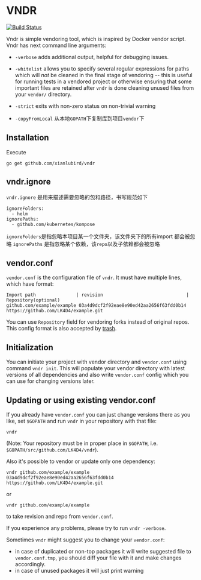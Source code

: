 # VNDR

[![Build Status](https://travis-ci.org/LK4D4/vndr.svg?branch=master)](https://travis-ci.org/LK4D4/vndr)

Vndr is simple vendoring tool, which is inspired by Docker vendor script.
Vndr has next command line arguments:

* `-verbose` adds additional output, helpful for debugging issues.
* `-whitelist` allows you to specify several regular expressions for paths
  which will *not* be cleaned in the final stage of vendoring -- this is useful
  for running tests in a vendored project or otherwise ensuring that some
  important files are retained after `vndr` is done cleaning unused files from
  your `vendor/` directory.
* `-strict` exits with non-zero status on non-trivial warning

* `-copyFromLocal` 从本地`GOPATH`下复制库到项目`vendor`下

## Installation

Execute

    go get github.com/xianlubird/vndr
    
## vndr.ignore
`vndr.ignore` 是用来描述需要忽略的包和路径，书写规范如下
```
ignoreFolders:
  - helm
ignorePaths:
  - github.com/kubernetes/kompose
```
`ignoreFolders`是指忽略本项目某一个文件夹，该文件夹下的所有import 都会被忽略
`ignorePaths` 是指忽略某个依赖，该`repo`以及子依赖都会被忽略

## vendor.conf

`vendor.conf` is the configuration file of `vndr`. It must have multiple lines,
which have format:
```
Import path               | revision                               | Repository(optional)
github.com/example/example 03a4d9dcf2f92eae8e90ed42aa2656f63fdd0b14 https://github.com/LK4D4/example.git

```
You can use `Repository` field for vendoring forks instead of original repos.
This config format is also accepted by [trash](https://github.com/rancher/trash).

## Initialization

You can initiate your project with vendor directory and `vendor.conf` using command
`vndr init`. This will populate your vendor directory with latest versions of
all dependencies and also write `vendor.conf` config which you can use for changing
versions later.

## Updating or using existing vendor.conf

If you already have `vendor.conf` you can just change versions there as you like,
set `$GOPATH` and run `vndr` in your repository with that file:
```
vndr
```
(Note: Your repository must be in proper place in `$GOPATH`, i.e. `$GOPATH/src/github.com/LK4D4/vndr`).

Also it's possible to vendor or update only one dependency:
```
vndr github.com/example/example 03a4d9dcf2f92eae8e90ed42aa2656f63fdd0b14 https://github.com/LK4D4/example.git
```
or
```
vndr github.com/example/example
```
to take revision and repo from `vendor.conf`.

If you experience any problems, please try to run `vndr -verbose`.

Sometimes `vndr` might suggest you to change your `vendor.conf`:
* in case of duplicated or non-top packages it will write suggested file to
`vendor.conf.tmp`, you should diff your file with it and make changes accordingly.
* in case of unused packages it will just print warning

